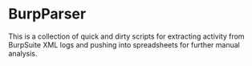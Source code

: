# BurpParser

This is a collection of quick and dirty scripts for extracting activity from BurpSuite XML logs and pushing into spreadsheets for further manual analysis.